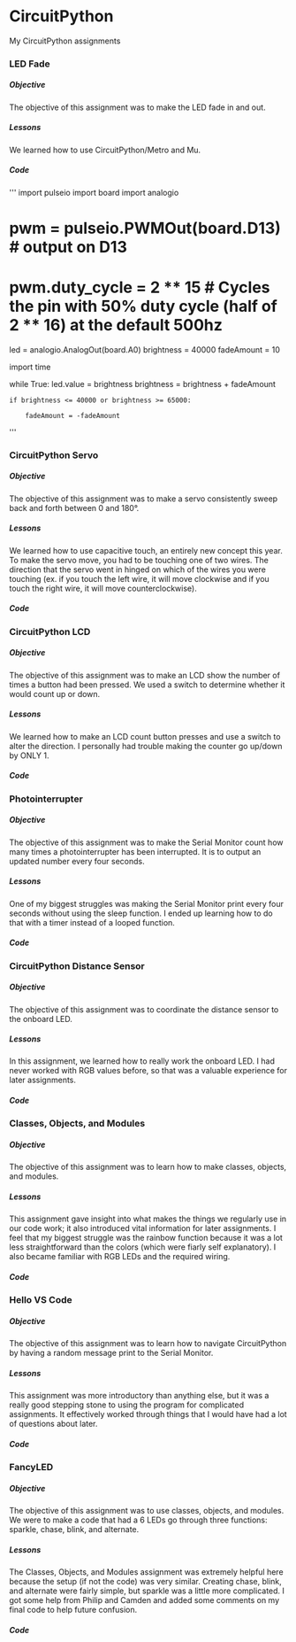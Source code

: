 # CircuitPython
My CircuitPython assignments


### LED Fade

##### Objective 
The objective of this assignment was to make the LED fade in and out. 

##### Lessons
We learned how to use CircuitPython/Metro and Mu. 

##### Code 
'''
import pulseio
import board
import analogio

# pwm = pulseio.PWMOut(board.D13)     # output on D13
# pwm.duty_cycle = 2 ** 15            # Cycles the pin with 50% duty cycle (half of 2 ** 16) at the default 500hz

led = analogio.AnalogOut(board.A0)
brightness = 40000
fadeAmount = 10

import time

while True:
    led.value = brightness
    brightness = brightness + fadeAmount

    if brightness <= 40000 or brightness >= 65000:

        fadeAmount = -fadeAmount
'''

### CircuitPython Servo

##### Objective 
The objective of this assignment was to make a servo consistently sweep back and forth between 0 and 180°.

##### Lessons
We learned how to use capacitive touch, an entirely new concept this year. To make the servo move, you had to be touching one of two wires. The direction that the servo went in hinged on which of the wires you were touching (ex. if you touch the left wire, it will move clockwise and if you touch the right wire, it will move counterclockwise). 

##### Code 

### CircuitPython LCD

##### Objective 
The objective of this assignment was to make an LCD show the number of times a button had been pressed. We used a switch to determine whether it would count up or down. 

##### Lessons
We learned how to make an LCD count button presses and use a switch to alter the direction. I personally had trouble making the counter go up/down by ONLY 1. 

##### Code 

### Photointerrupter 

##### Objective
The objective of this assignment was to make the Serial Monitor count how many times a photointerrupter has been interrupted. It is to output an updated number every four seconds.

##### Lessons
One of my biggest struggles was making the Serial Monitor print every four seconds without using the sleep function. I ended up learning how to do that with a timer instead of a looped function. 

##### Code 

### CircuitPython Distance Sensor

##### Objective 
The objective of this assignment was to coordinate the distance sensor to the onboard LED. 

##### Lessons
In this assignment, we learned how to really work the onboard LED. I had never worked with RGB values before, so that was a valuable experience for later assignments. 

##### Code 

### Classes, Objects, and Modules

##### Objective 
The objective of this assignment was to learn how to make classes, objects, and modules. 

##### Lessons
This assignment gave insight into what makes the things we regularly use in our code work; it also introduced vital information for later assignments. I feel that my biggest struggle was the rainbow function because it was a lot less straightforward than  the colors (which were fiarly self explanatory). I also became familiar with RGB LEDs and the required wiring.

##### Code 

### Hello VS Code

##### Objective 
The objective of this assignment was to learn how to navigate CircuitPython by having a random message print to the Serial Monitor. 

##### Lessons
This assignment was more introductory than anything else, but it was a really good stepping stone to using the program for complicated assignments. It effectively worked through things that I would have had a lot of questions about later. 

##### Code 

### FancyLED

##### Objective 
The objective of this assignment was to use classes, objects, and modules. We were to make a code that had a 6 LEDs go through three functions: sparkle, chase, blink, and alternate. 

##### Lessons
The Classes, Objects, and Modules assignment was extremely helpful here because the setup (if not the code) was very similar. Creating chase, blink, and alternate were fairly simple, but sparkle was a little more complicated. I got some help from Philip and Camden and added some comments on my final code to help future confusion. 

##### Code 

